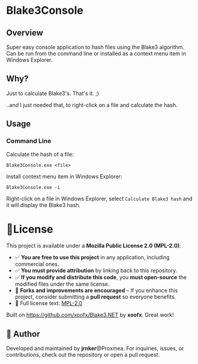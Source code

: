 ﻿
# Blake3Console

## Overview
Super easy console application to hash files using the Blake3 algorithm.
Can be run from the command line or installed as a context menu item in Windows Explorer.

## Why?
Just to calculate Blake3's. That's it. ;)

..and I just needed that, to right-click on a file and calculate the hash.

## Usage
### Command Line

Calculate the hash of a file:
```shell
Blake3Console.exe <file>
```

Install context menu item in Windows Explorer:
```shell
Blake3Console.exe -i
```
Right-click on a file in Windows Explorer, select `Calculate Blake3 hash` and it will display the Blake3 hash.

# 📜License 
This project is available under a **Mozilla Public License 2.0 (MPL-2.0)**:  
 
  - ✅ **You are free to use this project** in any application, including commercial ones.
  - ✅ **You must provide attribution** by linking back to this repository.
  - ✅ **If you modify and distribute this code**, you **must open-source** the modified files under the same license.
  - 🔄 **Forks and improvements are encouraged** – If you enhance this project, consider submitting a **pull request** so everyone benefits.  
  - 📖 Full license text: [MPL-2.0](https://choosealicense.com/licenses/mpl-2.0/)
	
Built on https://github.com/xoofx/Blake3.NET by **xoofx**. Great work!

## 📢 Author
Developed and maintained by **jrnker**@Proxmea. For inquiries, issues, or contributions, check out the repository or open a pull request.  
